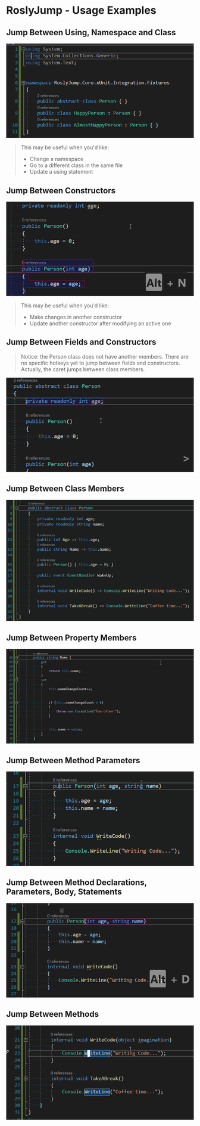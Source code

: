 # RoslyJump - Usage Examples

## Jump Between Using, Namespace and Class

![Example - Jump Between Using, Namespace and Class](./docs/images/usage-examples/example-jump-between-using-namespace-class.gif)

> This may be useful when you'd like:
>
> - Change a namespace
> - Go to a different class in the same file
> - Update a using statement

## Jump Between Constructors

![Jump Between Constructors](./docs/images/usage-examples/example-jump-between-ctors.gif)

> This may be useful when you'd like:
>
> - Make changes in another constructor
> - Update another constructor after modifying an active one

## Jump Between Fields and Constructors

> Notice: the Person class does not have another members.
> There are no specific hotkeys yet to jump between fields and constructors.
> Actually, the caret jumps between class members.

![Jump Between Fields and Constructors](./docs/images/usage-examples/example-jump-between-field-and-ctor.gif)

## Jump Between Class Members

![Jump Between Class Members](./docs/images/usage-examples/jump-between-class-members.gif)

## Jump Between Property Members

![Jump Between Property Members](./docs/images/usage-examples/example-jump-between-property-members.gif)

## Jump Between Method Parameters

![Jump Between Method Parameters](./docs/images/usage-examples/example-jump-between-method-params.gif)

## Jump Between Method Declarations, Parameters, Body, Statements

![Jump Between Method Declaration, Parameters, Body, Statements](./docs/images/usage-examples/example-jump-between-method-members.gif)

## Jump Between Methods

![Jump Between Methods](./docs/images/usage-examples/jump-between-methods.gif)
